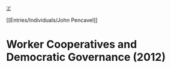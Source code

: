 [🇿](zotero://select/groups/4587578/items/JZHNNUA3)

[[Entries/Individuals/John Pencavel]] 
# Worker Cooperatives and Democratic Governance (2012)

